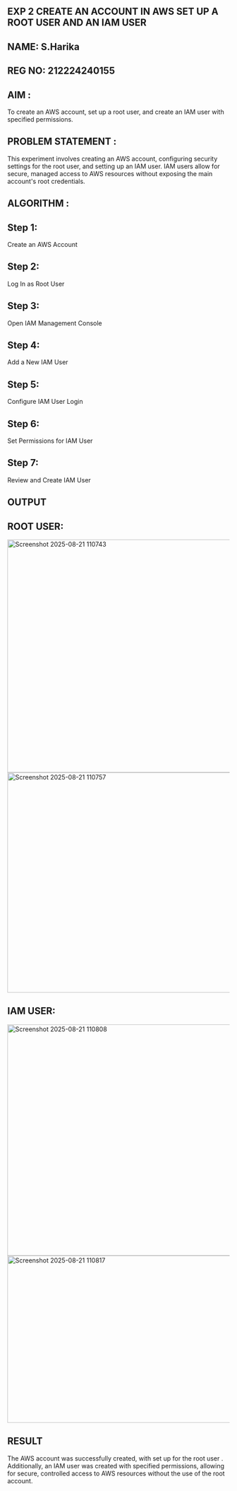 ## EXP 2 CREATE AN ACCOUNT IN AWS SET UP A ROOT USER AND AN IAM USER

## NAME: S.Harika
## REG NO: 212224240155

## AIM :

To create an AWS account, set up a root user, and create an IAM user with specified permissions.

## PROBLEM STATEMENT :

This experiment involves creating an AWS account, configuring security settings for the root user, and setting up an IAM user. IAM users allow for secure, managed access to AWS resources without exposing the main account's root credentials.

## ALGORITHM :

## Step 1:

Create an AWS Account

## Step 2:

Log In as Root User

## Step 3:

Open IAM Management Console

## Step 4:

Add a New IAM User

## Step 5:

Configure IAM User Login

## Step 6:

Set Permissions for IAM User

## Step 7:

Review and Create IAM User

## OUTPUT

## ROOT USER:

<img width="928" height="527" alt="Screenshot 2025-08-21 110743" src="https://github.com/user-attachments/assets/a8ffefaa-4039-405b-9e82-0ba88972eb27" />

<img width="935" height="498" alt="Screenshot 2025-08-21 110757" src="https://github.com/user-attachments/assets/a7ccfa2f-b488-4092-94cd-5280760c5687" />

## IAM USER:

<img width="931" height="523" alt="Screenshot 2025-08-21 110808" src="https://github.com/user-attachments/assets/87c59e37-84c3-4121-954a-1317a1b8faf8" />

<img width="943" height="378" alt="Screenshot 2025-08-21 110817" src="https://github.com/user-attachments/assets/4df7e427-bc20-4ee5-8076-d3438435fe00" />

## RESULT

The AWS account was successfully created, with set up for the root user . Additionally, an IAM user was created with specified permissions, allowing for secure, controlled access to AWS resources without the use of the root account.



